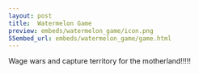 ```yaml
---
layout: post
title:  Watermelon Game
preview: embeds/watermelon_game/icon.png
55embed_url: embeds/watermelon_game/game.html
---
```

Wage wars and capture territory for the motherland!!!!!